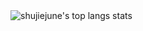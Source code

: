 <img align="left" alt="shujiejune's top langs stats" src="https://github-readme-stats-drab-five-17.vercel.app/api/top-langs/?username=shujiejune&card_width=300&size_weight=1&count_weight=0&langs_count=10&layout=compact&theme=solarized-light&hide=html,css,ejs,shaderlab,hlsl" />

<!--
**shujiejune/shujiejune** is a ✨ _special_ ✨ repository because its `README.md` (this file) appears on your GitHub profile.

Here are some ideas to get you started:

- 🔭 I’m currently working on ...
- 🌱 I’m currently learning ...
- 👯 I’m looking to collaborate on ...
- 🤔 I’m looking for help with ...
- 💬 Ask me about ...
- 📫 How to reach me: ...
- 😄 Pronouns: ...
- ⚡ Fun fact: ...
-->
